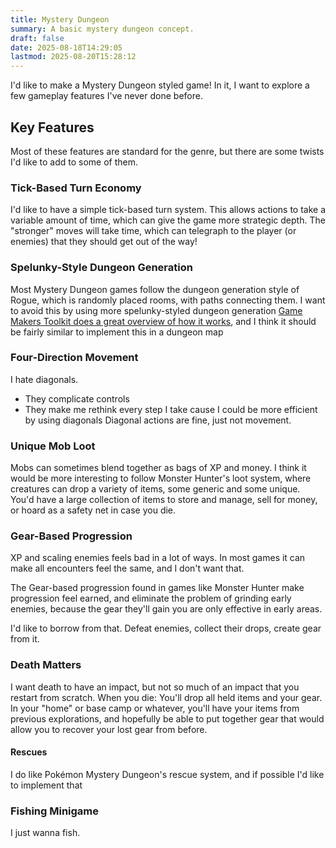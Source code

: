 ```yaml
---
title: Mystery Dungeon
summary: A basic mystery dungeon concept.
draft: false
date: 2025-08-18T14:29:05
lastmod: 2025-08-20T15:28:12
---
```

I'd like to make a Mystery Dungeon styled game! In it, I want to explore a few gameplay features I've never done before.

## Key Features
Most of these features are standard for the genre, but there are some twists I'd like to add to some of them.
### Tick-Based Turn Economy
I'd like to have a simple tick-based turn system. This allows actions to take a variable amount of time, which can give the game more strategic depth. The "stronger" moves will take time, which can telegraph to the player (or enemies) that they should get out of the way!
### Spelunky-Style Dungeon Generation
Most Mystery Dungeon games follow the dungeon generation style of Rogue, which is randomly placed rooms, with paths connecting them. I want to avoid this by using more spelunky-styled dungeon generation [Game Makers Toolkit does a great overview of how it works](https://www.youtube.com/watch?v=Uqk5Zf0tw3o), and I think it should be fairly similar to implement this in a dungeon map
### Four-Direction Movement
I hate diagonals.
- They complicate controls
- They make me rethink every step I take cause I could be more efficient by using diagonals
Diagonal actions are fine, just not movement.
### Unique Mob Loot
Mobs can sometimes blend together as bags of XP and money. I think it would be more interesting to follow Monster Hunter's loot system, where creatures can drop a variety of items, some generic and some unique. You'd have a large collection of items to store and manage, sell for money, or hoard as a safety net in case you die.
### Gear-Based Progression
XP and scaling enemies feels bad in a lot of ways. In most games it can make all encounters feel the same, and I don't want that.

The Gear-based progression found in games like Monster Hunter make progression feel earned, and eliminate the problem of grinding early enemies, because the gear they'll gain you are only effective in early areas. 

I'd like to borrow from that. Defeat enemies, collect their drops, create gear from it.
### Death Matters
I want death to have an impact, but not so much of an impact that you restart from scratch. When you die: You'll drop all held items and your gear. In your "home" or base camp or whatever, you'll have your items from previous explorations, and hopefully be able to put together gear that would allow you to recover your lost gear from before.
#### Rescues
I do like Pokémon Mystery Dungeon's rescue system, and if possible I'd like to implement that
### Fishing Minigame
I just wanna fish.